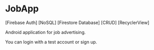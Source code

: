 # JobApp
[Firebase Auth] [NoSQL] [Firestore Database] [CRUD] [RecyclerView]

Android application for job advertising.

You can login with a test account or sign up.
